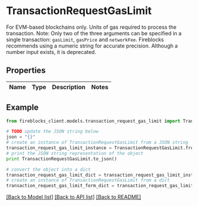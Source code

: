 # TransactionRequestGasLimit

For EVM-based blockchains only. Units of gas required to process the transaction. Note: Only two of the three arguments can be specified in a single transaction: `gasLimit`, `gasPrice` and `networkFee`. Fireblocks recommends using a numeric string for accurate precision. Although a number input exists, it is deprecated.

## Properties

Name | Type | Description | Notes
------------ | ------------- | ------------- | -------------

## Example

```python
from fireblocks_client.models.transaction_request_gas_limit import TransactionRequestGasLimit

# TODO update the JSON string below
json = "{}"
# create an instance of TransactionRequestGasLimit from a JSON string
transaction_request_gas_limit_instance = TransactionRequestGasLimit.from_json(json)
# print the JSON string representation of the object
print TransactionRequestGasLimit.to_json()

# convert the object into a dict
transaction_request_gas_limit_dict = transaction_request_gas_limit_instance.to_dict()
# create an instance of TransactionRequestGasLimit from a dict
transaction_request_gas_limit_form_dict = transaction_request_gas_limit.from_dict(transaction_request_gas_limit_dict)
```
[[Back to Model list]](../README.md#documentation-for-models) [[Back to API list]](../README.md#documentation-for-api-endpoints) [[Back to README]](../README.md)


